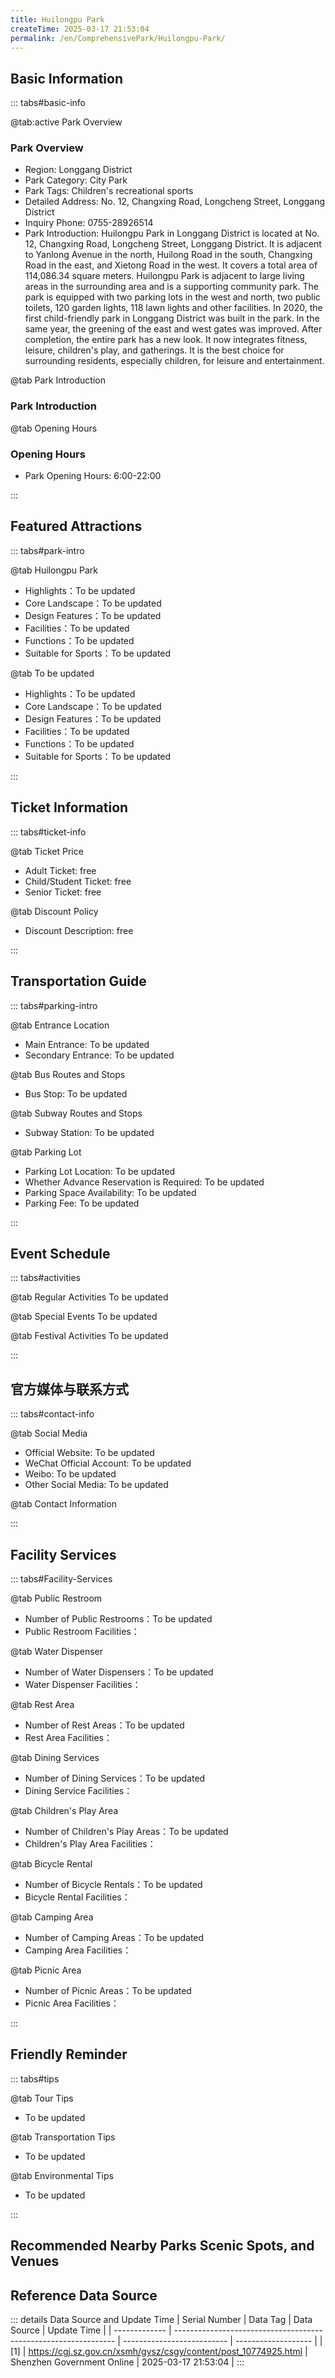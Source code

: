 ```yaml
---
title: Huilongpu Park
createTime: 2025-03-17 21:53:04
permalink: /en/ComprehensivePark/Huilongpu-Park/
---
```



<script setup>
import ImageSwiper from '/.vuepress/theme/components/ImageSwiper.vue'
// 轮播图数据
const swiperItems = [
    {
                link: 'https://cgj.sz.gov.cn/img/4/4005/4005822/10774925.jpg',
                title: 'Huilongpu Park',
                description: '',
                author: 'Shenzhen Government Online',
                date: '2025/03/17'
                },
  {
                link: 'https://cgj.sz.gov.cn/img/4/4005/4005822/10774925.jpg',
                title: 'Huilongpu Park',
                description: '',
                author: 'Shenzhen Government Online',
                date: '2025/03/17'
                }
]
// 配置项
const swiperConfig = {
  height: 500,
  showInfo: true
}
</script>
<!-- 轮播图组件 -->
<ImageSwiper :items="swiperItems" :config="swiperConfig" />



## Basic Information

::: tabs#basic-info

@tab:active Park Overview
### Park Overview
- Region: Longgang District
- Park Category: City Park
- Park Tags: Children's recreational sports
- Detailed Address: No. 12, Changxing Road, Longcheng Street, Longgang District
- Inquiry Phone: 0755-28926514
- Park Introduction: Huilongpu Park in Longgang District is located at No. 12, Changxing Road, Longcheng Street, Longgang District. It is adjacent to Yanlong Avenue in the north, Huilong Road in the south, Changxing Road in the east, and Xietong Road in the west. It covers a total area of 114,086.34 square meters. Huilongpu Park is adjacent to large living areas in the surrounding area and is a supporting community park. The park is equipped with two parking lots in the west and north, two public toilets, 120 garden lights, 118 lawn lights and other facilities. In 2020, the first child-friendly park in Longgang District was built in the park. In the same year, the greening of the east and west gates was improved. After completion, the entire park has a new look. It now integrates fitness, leisure, children's play, and gatherings. It is the best choice for surrounding residents, especially children, for leisure and entertainment.

@tab Park Introduction
### Park Introduction
@tab Opening Hours
### Opening Hours
- Park Opening Hours: 6:00-22:00

:::

## Featured Attractions

::: tabs#park-intro

@tab Huilongpu Park
<ImageCard
image="https://cgj.sz.gov.cn/images/index20230710_1.png"
    title= 'Huilongpu Park'
    description="East Gate of Huilongpu Park: On the marble on the left side of the east gate are five golden characters 'Huilongpu Park', which are particularly eye-catching from a distance. Climbing up the stairs from here, you can see the children's playground and the central square; to the left is the Sun and Moon Palace, and on the right stands a large stone with the five characters 'Huilongpu Park' engraved on it, surrounded by lush green plants. West Gate of Huilongpu Park: In front of the west gate is a large lawn like a green carpet. In the middle of the lawn stands a giant stone engraved with the eye-catching red characters 'Huilongpu Park'. There are spacious garden paths on the left and right, with tall trees on both sides. The left leads to the public toilet and the management office, connecting to the north gate. To the right is a criss-crossing tree-lined path leading to the pavilion and the mountaintop viewing platform. Winding and winding, a scene every few steps. Child-friendly park: Covering an area of about 5,300 square meters, it is divided into five areas: step landscape area, innocent play area, children's adventure area, fitness area, and passage area. There are child-friendly facilities such as children's climbing, swings, slides, rocking, as well as children's activity sand pools, parent rest corridors, etc. Children's Playground Flower Border: The small hillside located in the center of the children's playground, after the soil was improved before May 1, 2022, various flowers and herbs were planted, surrounding a graceful poinciana tree, becoming a beautiful scenic spot for citizens to check in and take pictures. Water Lily Pond and Rose Garden: There is a 150㎡ small pond in the west corner of the central square, which is full of water lilies. "
    date=""
    author="Shenzhen Government Online"
/>


- Highlights：To be updated
- Core Landscape：To be updated
- Design Features：To be updated
- Facilities：To be updated
- Functions：To be updated
- Suitable for Sports：To be updated

@tab To be updated
<ImageCard
image="https://cgj.sz.gov.cn/images/index20230710_1.png"
    title= 'Huilongpu Park'
    description="East Gate of Huilongpu Park: On the marble on the left side of the east gate are five golden characters 'Huilongpu Park', which are particularly eye-catching from a distance. Climbing up the stairs from here, you can see the children's playground and the central square; to the left is the Sun and Moon Palace, and on the right stands a large stone with the five characters 'Huilongpu Park' engraved on it, surrounded by lush green plants. West Gate of Huilongpu Park: In front of the west gate is a large lawn like a green carpet. In the middle of the lawn stands a giant stone engraved with the eye-catching red characters 'Huilongpu Park'. There are spacious garden paths on the left and right, with tall trees on both sides. The left leads to the public toilet and the management office, connecting to the north gate. To the right is a criss-crossing tree-lined path leading to the pavilion and the mountaintop viewing platform. Winding and winding, a scene every few steps. Child-friendly park: Covering an area of about 5,300 square meters, it is divided into five areas: step landscape area, innocent play area, children's adventure area, fitness area, and passage area. There are child-friendly facilities such as children's climbing, swings, slides, rocking, as well as children's activity sand pools, parent rest corridors, etc. Children's Playground Flower Border: The small hillside located in the center of the children's playground, after the soil was improved before May 1, 2022, various flowers and herbs were planted, surrounding a graceful poinciana tree, becoming a beautiful scenic spot for citizens to check in and take pictures. Water Lily Pond and Rose Garden: There is a 150㎡ small pond in the west corner of the central square, which is full of water lilies."
    date=""
    author="Shenzhen Government Online"
/>


- Highlights：To be updated
- Core Landscape：To be updated
- Design Features：To be updated
- Facilities：To be updated
- Functions：To be updated
- Suitable for Sports：To be updated

:::

## Ticket Information

::: tabs#ticket-info

@tab Ticket Price
- Adult Ticket: free
- Child/Student Ticket: free
- Senior Ticket: free

@tab Discount Policy
- Discount Description: free

:::

## Transportation Guide

::: tabs#parking-intro

@tab Entrance Location
- Main Entrance: To be updated
- Secondary Entrance: To be updated

@tab Bus Routes and Stops
- Bus Stop: To be updated

@tab Subway Routes and Stops
- Subway Station: To be updated

@tab Parking Lot
- Parking Lot Location: To be updated
- Whether Advance Reservation is Required: To be updated
- Parking Space Availability: To be updated
- Parking Fee: To be updated

:::

## Event Schedule

::: tabs#activities

@tab Regular Activities
To be updated

@tab Special Events
To be updated

@tab Festival Activities
To be updated

:::

## 官方媒体与联系方式

::: tabs#contact-info

@tab Social Media
- Official Website: To be updated
- WeChat Official Account: To be updated
- Weibo: To be updated
- Other Social Media: To be updated

@tab Contact Information

:::

## Facility Services

::: tabs#Facility-Services

@tab Public Restroom
- Number of Public Restrooms：To be updated
- Public Restroom Facilities：

@tab Water Dispenser
- Number of Water Dispensers：To be updated
- Water Dispenser Facilities：

@tab Rest Area
- Number of Rest Areas：To be updated
- Rest Area Facilities：

@tab Dining Services
- Number of Dining Services：To be updated
- Dining Service Facilities：

@tab Children's Play Area
- Number of Children's Play Areas：To be updated
- Children's Play Area Facilities：

@tab Bicycle Rental
- Number of Bicycle Rentals：To be updated
- Bicycle Rental Facilities：

@tab Camping Area
- Number of Camping Areas：To be updated
- Camping Area Facilities：

@tab Picnic Area
- Number of Picnic Areas：To be updated
- Picnic Area Facilities：

:::

## Friendly Reminder

::: tabs#tips

@tab Tour Tips
- To be updated

@tab Transportation Tips
- To be updated

@tab Environmental Tips
- To be updated

:::

## Recommended Nearby Parks Scenic Spots, and Venues

<CardGrid>
  <ImageCard
        image="https://cgj.sz.gov.cn/img/4/4005/4005824/10774927.jpg"
        title="Dashanpi Theme Park"
        description="Dashanpi Theme Park is located in the south and north areas of Dashanpi Reservoir in Pingshan District. The south area is adjacent to Maluanshan Country Park, a"
        href="/en/ComprehensivePark/Dashanpi-Theme-Park/"
        author="Shenzhen Government Online"
        date="2025/01/02"
      />
      <ImageCard
        image="https://cgj.sz.gov.cn/img/4/4005/4005824/10774927.jpg"
        title="Dashanpi Theme Park"
        description="Dashanpi Theme Park is located in the south and north areas of Dashanpi Reservoir in Pingshan District. The south area is adjacent to Maluanshan Country Park, a"
        href="/en/ComprehensivePark/Dashanpi-Theme-Park/"
        author="Shenzhen Government Online"
        date="2025/01/02"
      />
    </CardGrid>


## Reference Data Source

::: details Data Source and Update Time
| Serial Number | Data Tag                                                        | Data Source                | Update Time         |
| ------------- | --------------------------------------------------------------- | -------------------------- | ------------------- |
| [1]           | https://cgj.sz.gov.cn/xsmh/gysz/csgy/content/post_10774925.html | Shenzhen Government Online | 2025-03-17 21:53:04 |
:::

